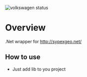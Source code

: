 ﻿![volkswagen status](https://auchenberg.github.io/volkswagen/volkswargen_ci.svg?v=1)

Overview
=========

.Net wrapper for http://sypexgeo.net/


How to use
-------------

*  Just add lib to you project